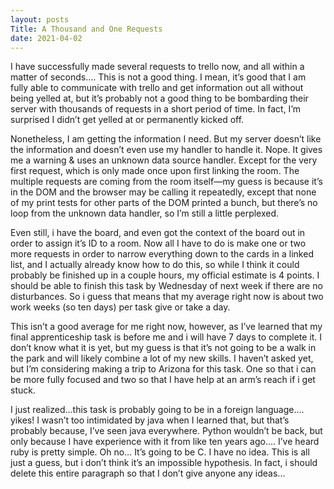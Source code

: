 ```yaml
---
layout: posts
Title: A Thousand and One Requests
date: 2021-04-02
---
```


I have successfully made several requests to trello now, and all within a matter of seconds…. This is not a good thing.  I mean, it’s good that I am fully able to communicate with trello and get information out all without being yelled at, but it’s probably not a good thing to be bombarding their server with thousands of requests in a short period of time.  In fact, I’m surprised I didn’t get yelled at or permanently kicked off.

Nonetheless, I am getting the information I need.  But my server doesn’t like the information and doesn’t even use my handler to handle it.  Nope.  It gives me a warning & uses an unknown data source handler.  Except for the very first request, which is only made once upon first linking the room.  The multiple requests are coming from the room itself—my guess is because it’s in the DOM and the browser may be calling it repeatedly, except that none of my print tests for other parts of the DOM printed a bunch, but there’s no loop from the unknown data handler, so I’m still a little perplexed.  

Even still, i have the board, and even got the context of the board out in order to assign it’s ID to a room.  Now all I have to do is make one or two more requests in order to narrow everything down to the cards in a linked list, and I actually already know how to do this, so while I think it could probably be finished up in a couple hours, my official estimate is 4 points.  I should be able to finish this task by Wednesday of next week if there are no disturbances.  So i guess that means that my average right now is about two work weeks (so ten days) per task give or take a day.

This isn’t a good average for me right now, however, as I’ve learned that my final apprenticeship task is before me and i will have 7 days to complete it.  I don’t know what it is yet, but my guess is that it’s not going to be a walk in the park and will likely combine a lot of my new skills.  I haven’t asked yet, but I’m considering making a trip to Arizona for this task.  One so that i can be more fully focused and two so that I have help at an arm’s reach if i get stuck.  

I just realized…this task is probably going to be in a foreign language…. yikes!  I wasn’t too intimidated by java when I learned that, but that’s probably because, I’ve seen java everywhere.  Python wouldn’t be back, but only because I have experience with it from like ten years ago…. I’ve heard ruby is pretty simple.  Oh no… It’s going to be C.  I have no idea.  This is all just a guess, but i don’t think it’s an impossible hypothesis.  In fact, i should delete this entire paragraph so that I don’t give anyone any ideas...

